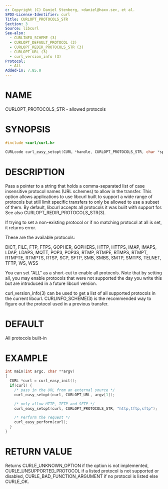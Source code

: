 ```yaml
---
c: Copyright (C) Daniel Stenberg, <daniel@haxx.se>, et al.
SPDX-License-Identifier: curl
Title: CURLOPT_PROTOCOLS_STR
Section: 3
Source: libcurl
See-also:
  - CURLINFO_SCHEME (3)
  - CURLOPT_DEFAULT_PROTOCOL (3)
  - CURLOPT_REDIR_PROTOCOLS_STR (3)
  - CURLOPT_URL (3)
  - curl_version_info (3)
Protocol:
  - All
Added-in: 7.85.0
---
```


# NAME

CURLOPT_PROTOCOLS_STR - allowed protocols

# SYNOPSIS

~~~c
#include <curl/curl.h>

CURLcode curl_easy_setopt(CURL *handle, CURLOPT_PROTOCOLS_STR, char *spec);
~~~

# DESCRIPTION

Pass a pointer to a string that holds a comma-separated list of case
insensitive protocol names (URL schemes) to allow in the transfer. This
option allows applications to use libcurl built to support a wide range of
protocols but still limit specific transfers to only be allowed to use a
subset of them. By default, libcurl accepts all protocols it was built with
support for. See also CURLOPT_REDIR_PROTOCOLS_STR(3).

If trying to set a non-existing protocol or if no matching protocol at all is
set, it returns error.

These are the available protocols:

DICT, FILE, FTP, FTPS, GOPHER, GOPHERS, HTTP, HTTPS, IMAP, IMAPS, LDAP, LDAPS,
MQTT, POP3, POP3S, RTMP, RTMPE, RTMPS, RTMPT, RTMPTE, RTMPTS, RTSP, SCP, SFTP,
SMB, SMBS, SMTP, SMTPS, TELNET, TFTP, WS, WSS

You can set "ALL" as a short-cut to enable all protocols. Note that by setting
all, you may enable protocols that were not supported the day you write this
but are introduced in a future libcurl version.

curl_version_info(3) can be used to get a list of all supported
protocols in the current libcurl. CURLINFO_SCHEME(3) is the recommended
way to figure out the protocol used in a previous transfer.

# DEFAULT

All protocols built-in

# EXAMPLE

~~~c
int main(int argc, char **argv)
{
  CURL *curl = curl_easy_init();
  if(curl) {
    /* pass in the URL from an external source */
    curl_easy_setopt(curl, CURLOPT_URL, argv[1]);

    /* only allow HTTP, TFTP and SFTP */
    curl_easy_setopt(curl, CURLOPT_PROTOCOLS_STR, "http,tftp,sftp");

    /* Perform the request */
    curl_easy_perform(curl);
  }
}
~~~

# RETURN VALUE

Returns CURLE_UNKNOWN_OPTION if the option is not implemented,
CURLE_UNSUPPORTED_PROTOCOL if a listed protocol is not supported or disabled,
CURLE_BAD_FUNCTION_ARGUMENT if no protocol is listed else CURLE_OK.
